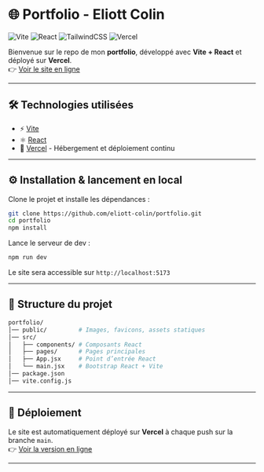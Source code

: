 # 🌐 Portfolio - Eliott Colin

![Vite](https://img.shields.io/badge/Vite-FF0050?style=flat&logo=vite&logoColor=ffffff)
![React](https://img.shields.io/badge/React-61DAFB?style=flat&logo=react&logoColor=000000)
![TailwindCSS](https://img.shields.io/badge/TailwindCSS-38B2AC?style=flat&logo=tailwind-css&logoColor=ffffff)
![Vercel](https://img.shields.io/badge/Vercel-000000?style=flat&logo=vercel&logoColor=ffffff)

Bienvenue sur le repo de mon **portfolio**, développé avec **Vite + React** et déployé sur **Vercel**.  
👉 [Voir le site en ligne](https://eliott-colin.vercel.app/)

---

## 🛠️ Technologies utilisées
- ⚡ [Vite](https://vitejs.dev/)
- ⚛️ [React](https://reactjs.org/) 
- 🚀 [Vercel](https://vercel.com/) - Hébergement et déploiement continu  

---

## ⚙️ Installation & lancement en local

Clone le projet et installe les dépendances :

```bash
git clone https://github.com/eliott-colin/portfolio.git
cd portfolio
npm install
```

Lance le serveur de dev :

```bash
npm run dev
```

Le site sera accessible sur `http://localhost:5173`

---

## 📂 Structure du projet

```bash
portfolio/
│── public/         # Images, favicons, assets statiques
│── src/
│   ├── components/ # Composants React
│   ├── pages/      # Pages principales
│   ├── App.jsx     # Point d’entrée React
│   └── main.jsx    # Bootstrap React + Vite
│── package.json
│── vite.config.js
```

---

## 🚀 Déploiement

Le site est automatiquement déployé sur **Vercel** à chaque push sur la branche `main`.  
👉 [Voir la version en ligne](https://eliott-colin.vercel.app/)

---

